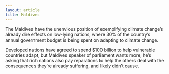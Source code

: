 ```yaml
---
layout: article
title: Maldives
---
```

The Maldives have the unenvious position of exemplifying climate change’s already dire effects on low-lying nations, where 30% of the country’s annual government budget is being spent on adapting to climate change.

Developed nations have agreed to spend $100 billion to help vulnerable countries adapt, but Maldives speaker of parliament wants more; he’s asking that rich nations also pay reparations to help the others deal with the consequences they’re already suffering, and likely didn’t cause.